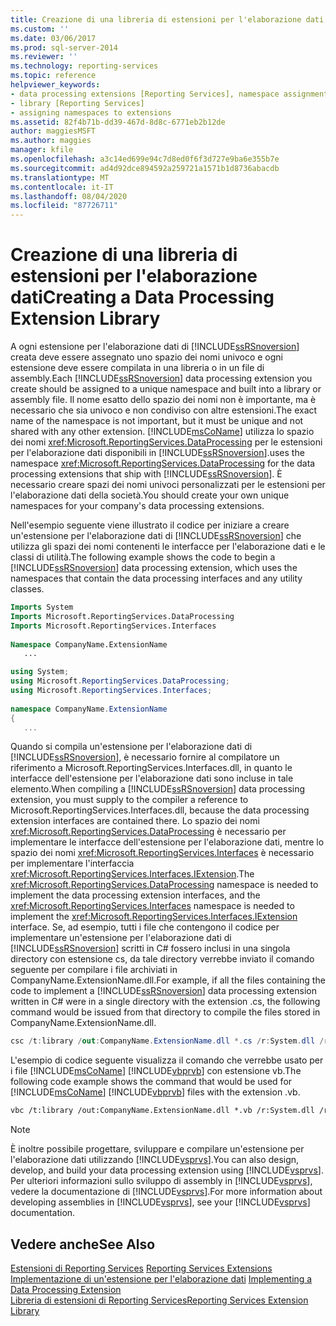 ```yaml
---
title: Creazione di una libreria di estensioni per l'elaborazione dati | Microsoft Docs
ms.custom: ''
ms.date: 03/06/2017
ms.prod: sql-server-2014
ms.reviewer: ''
ms.technology: reporting-services
ms.topic: reference
helpviewer_keywords:
- data processing extensions [Reporting Services], namespace assignments
- library [Reporting Services]
- assigning namespaces to extensions
ms.assetid: 82f4b71b-dd39-467d-8d8c-6771eb2b12de
author: maggiesMSFT
ms.author: maggies
manager: kfile
ms.openlocfilehash: a3c14ed699e94c7d8ed0f6f3d727e9ba6e355b7e
ms.sourcegitcommit: ad4d92dce894592a259721a1571b1d8736abacdb
ms.translationtype: MT
ms.contentlocale: it-IT
ms.lasthandoff: 08/04/2020
ms.locfileid: "87726711"
---
```

# <a name="creating-a-data-processing-extension-library"></a><span data-ttu-id="8bd60-102">Creazione di una libreria di estensioni per l'elaborazione dati</span><span class="sxs-lookup"><span data-stu-id="8bd60-102">Creating a Data Processing Extension Library</span></span>
  <span data-ttu-id="8bd60-103">A ogni estensione per l'elaborazione dati di [!INCLUDE[ssRSnoversion](../../../includes/ssrsnoversion-md.md)] creata deve essere assegnato uno spazio dei nomi univoco e ogni estensione deve essere compilata in una libreria o in un file di assembly.</span><span class="sxs-lookup"><span data-stu-id="8bd60-103">Each [!INCLUDE[ssRSnoversion](../../../includes/ssrsnoversion-md.md)] data processing extension you create should be assigned to a unique namespace and built into a library or assembly file.</span></span> <span data-ttu-id="8bd60-104">Il nome esatto dello spazio dei nomi non è importante, ma è necessario che sia univoco e non condiviso con altre estensioni.</span><span class="sxs-lookup"><span data-stu-id="8bd60-104">The exact name of the namespace is not important, but it must be unique and not shared with any other extension.</span></span> [!INCLUDE[msCoName](../../../includes/msconame-md.md)] <span data-ttu-id="8bd60-105">utilizza lo spazio dei nomi <xref:Microsoft.ReportingServices.DataProcessing> per le estensioni per l'elaborazione dati disponibili in [!INCLUDE[ssRSnoversion](../../../includes/ssrsnoversion-md.md)].</span><span class="sxs-lookup"><span data-stu-id="8bd60-105">uses the namespace <xref:Microsoft.ReportingServices.DataProcessing> for the data processing extensions that ship with [!INCLUDE[ssRSnoversion](../../../includes/ssrsnoversion-md.md)].</span></span> <span data-ttu-id="8bd60-106">È necessario creare spazi dei nomi univoci personalizzati per le estensioni per l'elaborazione dati della società.</span><span class="sxs-lookup"><span data-stu-id="8bd60-106">You should create your own unique namespaces for your company's data processing extensions.</span></span>  
  
 <span data-ttu-id="8bd60-107">Nell'esempio seguente viene illustrato il codice per iniziare a creare un'estensione per l'elaborazione dati di [!INCLUDE[ssRSnoversion](../../../includes/ssrsnoversion-md.md)] che utilizza gli spazi dei nomi contenenti le interfacce per l'elaborazione dati e le classi di utilità.</span><span class="sxs-lookup"><span data-stu-id="8bd60-107">The following example shows the code to begin a [!INCLUDE[ssRSnoversion](../../../includes/ssrsnoversion-md.md)] data processing extension, which uses the namespaces that contain the data processing interfaces and any utility classes.</span></span>  
  
```vb  
Imports System  
Imports Microsoft.ReportingServices.DataProcessing  
Imports Microsoft.ReportingServices.Interfaces  
  
Namespace CompanyName.ExtensionName  
   ...  
```  
  
```csharp  
using System;  
using Microsoft.ReportingServices.DataProcessing;  
using Microsoft.ReportingServices.Interfaces;  
  
namespace CompanyName.ExtensionName  
{  
   ...  
```  
  
 <span data-ttu-id="8bd60-108">Quando si compila un'estensione per l'elaborazione dati di [!INCLUDE[ssRSnoversion](../../../includes/ssrsnoversion-md.md)], è necessario fornire al compilatore un riferimento a Microsoft.ReportingServices.Interfaces.dll, in quanto le interfacce dell'estensione per l'elaborazione dati sono incluse in tale elemento.</span><span class="sxs-lookup"><span data-stu-id="8bd60-108">When compiling a [!INCLUDE[ssRSnoversion](../../../includes/ssrsnoversion-md.md)] data processing extension, you must supply to the compiler a reference to Microsoft.ReportingServices.Interfaces.dll, because the data processing extension interfaces are contained there.</span></span> <span data-ttu-id="8bd60-109">Lo spazio dei nomi <xref:Microsoft.ReportingServices.DataProcessing> è necessario per implementare le interfacce dell'estensione per l'elaborazione dati, mentre lo spazio dei nomi <xref:Microsoft.ReportingServices.Interfaces> è necessario per implementare l'interfaccia <xref:Microsoft.ReportingServices.Interfaces.IExtension>.</span><span class="sxs-lookup"><span data-stu-id="8bd60-109">The <xref:Microsoft.ReportingServices.DataProcessing> namespace is needed to implement the data processing extension interfaces, and the <xref:Microsoft.ReportingServices.Interfaces> namespace is needed to implement the <xref:Microsoft.ReportingServices.Interfaces.IExtension> interface.</span></span> <span data-ttu-id="8bd60-110">Se, ad esempio, tutti i file che contengono il codice per implementare un'estensione per l'elaborazione dati di [!INCLUDE[ssRSnoversion](../../../includes/ssrsnoversion-md.md)] scritti in C# fossero inclusi in una singola directory con estensione cs, da tale directory verrebbe inviato il comando seguente per compilare i file archiviati in CompanyName.ExtensionName.dll.</span><span class="sxs-lookup"><span data-stu-id="8bd60-110">For example, if all the files containing the code to implement a [!INCLUDE[ssRSnoversion](../../../includes/ssrsnoversion-md.md)] data processing extension written in C# were in a single directory with the extension .cs, the following command would be issued from that directory to compile the files stored in CompanyName.ExtensionName.dll.</span></span>  
  
```csharp  
csc /t:library /out:CompanyName.ExtensionName.dll *.cs /r:System.dll /r:Microsoft.ReportingServices.Interfaces.dll  
```  
  
 <span data-ttu-id="8bd60-111">L'esempio di codice seguente visualizza il comando che verrebbe usato per i file [!INCLUDE[msCoName](../../../includes/msconame-md.md)] [!INCLUDE[vbprvb](../../../includes/vbprvb-md.md)] con estensione vb.</span><span class="sxs-lookup"><span data-stu-id="8bd60-111">The following code example shows the command that would be used for [!INCLUDE[msCoName](../../../includes/msconame-md.md)] [!INCLUDE[vbprvb](../../../includes/vbprvb-md.md)] files with the extension .vb.</span></span>  
  
```vb  
vbc /t:library /out:CompanyName.ExtensionName.dll *.vb /r:System.dll /r:Microsoft.ReportingServices.Interfaces.dll  
```  
  
> [!NOTE]  
>  <span data-ttu-id="8bd60-112">È inoltre possibile progettare, sviluppare e compilare un'estensione per l'elaborazione dati utilizzando [!INCLUDE[vsprvs](../../../includes/vsprvs-md.md)].</span><span class="sxs-lookup"><span data-stu-id="8bd60-112">You can also design, develop, and build your data processing extension using [!INCLUDE[vsprvs](../../../includes/vsprvs-md.md)].</span></span> <span data-ttu-id="8bd60-113">Per ulteriori informazioni sullo sviluppo di assembly in [!INCLUDE[vsprvs](../../../includes/vsprvs-md.md)], vedere la documentazione di [!INCLUDE[vsprvs](../../../includes/vsprvs-md.md)].</span><span class="sxs-lookup"><span data-stu-id="8bd60-113">For more information about developing assemblies in [!INCLUDE[vsprvs](../../../includes/vsprvs-md.md)], see your [!INCLUDE[vsprvs](../../../includes/vsprvs-md.md)] documentation.</span></span>  
  
## <a name="see-also"></a><span data-ttu-id="8bd60-114">Vedere anche</span><span class="sxs-lookup"><span data-stu-id="8bd60-114">See Also</span></span>  
 <span data-ttu-id="8bd60-115">[Estensioni di Reporting Services](../reporting-services-extensions.md) </span><span class="sxs-lookup"><span data-stu-id="8bd60-115">[Reporting Services Extensions](../reporting-services-extensions.md) </span></span>  
 <span data-ttu-id="8bd60-116">[Implementazione di un'estensione per l'elaborazione dati](implementing-a-data-processing-extension.md) </span><span class="sxs-lookup"><span data-stu-id="8bd60-116">[Implementing a Data Processing Extension](implementing-a-data-processing-extension.md) </span></span>  
 [<span data-ttu-id="8bd60-117">Libreria di estensioni di Reporting Services</span><span class="sxs-lookup"><span data-stu-id="8bd60-117">Reporting Services Extension Library</span></span>](../reporting-services-extension-library.md)  
  
  
